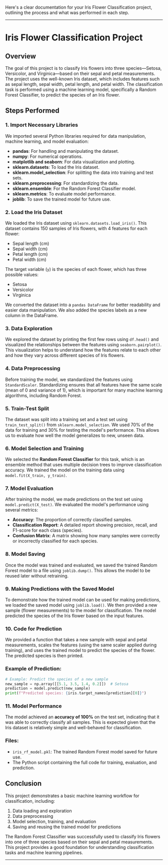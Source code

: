 Here's a clear documentation for your Iris Flower Classification project, outlining the process and what was performed in each step.

---

# Iris Flower Classification Project

## Overview

The goal of this project is to classify Iris flowers into three species—Setosa, Versicolor, and Virginica—based on their sepal and petal measurements. The project uses the well-known Iris dataset, which includes features such as sepal length, sepal width, petal length, and petal width. The classification task is performed using a machine learning model, specifically a Random Forest Classifier, to predict the species of an Iris flower.

## Steps Performed

### 1. **Import Necessary Libraries**
We imported several Python libraries required for data manipulation, machine learning, and model evaluation:
- **pandas**: For handling and manipulating the dataset.
- **numpy**: For numerical operations.
- **matplotlib and seaborn**: For data visualization and plotting.
- **sklearn.datasets**: To load the Iris dataset.
- **sklearn.model_selection**: For splitting the data into training and test sets.
- **sklearn.preprocessing**: For standardizing the data.
- **sklearn.ensemble**: For the Random Forest Classifier model.
- **sklearn.metrics**: To evaluate model performance.
- **joblib**: To save the trained model for future use.

### 2. **Load the Iris Dataset**
We loaded the Iris dataset using `sklearn.datasets.load_iris()`. This dataset contains 150 samples of Iris flowers, with 4 features for each flower:
- Sepal length (cm)
- Sepal width (cm)
- Petal length (cm)
- Petal width (cm)

The target variable (`y`) is the species of each flower, which has three possible values:
- Setosa
- Versicolor
- Virginica

We converted the dataset into a `pandas DataFrame` for better readability and easier data manipulation. We also added the species labels as a new column in the DataFrame.

### 3. **Data Exploration**
We explored the dataset by printing the first few rows using `df.head()` and visualized the relationships between the features using `seaborn.pairplot()`. This visualization helps to understand how the features relate to each other and how they vary across different species of Iris flowers.

### 4. **Data Preprocessing**
Before training the model, we standardized the features using `StandardScaler`. Standardizing ensures that all features have the same scale (mean of 0 and variance of 1), which is important for many machine learning algorithms, including Random Forest.

### 5. **Train-Test Split**
The dataset was split into a training set and a test set using `train_test_split()` from `sklearn.model_selection`. We used 70% of the data for training and 30% for testing the model's performance. This allows us to evaluate how well the model generalizes to new, unseen data.

### 6. **Model Selection and Training**
We selected the **Random Forest Classifier** for this task, which is an ensemble method that uses multiple decision trees to improve classification accuracy. We trained the model on the training data using `model.fit(X_train, y_train)`.

### 7. **Model Evaluation**
After training the model, we made predictions on the test set using `model.predict(X_test)`. We evaluated the model's performance using several metrics:
- **Accuracy**: The proportion of correctly classified samples.
- **Classification Report**: A detailed report showing precision, recall, and F1-score for each class (species).
- **Confusion Matrix**: A matrix showing how many samples were correctly or incorrectly classified for each species.

### 8. **Model Saving**
Once the model was trained and evaluated, we saved the trained Random Forest model to a file using `joblib.dump()`. This allows the model to be reused later without retraining.

### 9. **Making Predictions with the Saved Model**
To demonstrate how the trained model can be used for making predictions, we loaded the saved model using `joblib.load()`. We then provided a new sample (flower measurements) to the model for classification. The model predicted the species of the Iris flower based on the input features.

### 10. **Code for Prediction**
We provided a function that takes a new sample with sepal and petal measurements, scales the features (using the same scaler applied during training), and uses the trained model to predict the species of the flower. The predicted species is then printed.

### Example of Prediction:
```python
# Example: Predict the species of a new sample
new_sample = np.array([[5.1, 3.5, 1.4, 0.2]])  # Setosa
prediction = model.predict(new_sample)
print(f"Predicted species: {iris.target_names[prediction][0]}")
```

### 11. **Model Performance**
The model achieved an **accuracy of 100%** on the test set, indicating that it was able to correctly classify all samples. This is expected given that the Iris dataset is relatively simple and well-behaved for classification.

### Files:
- `iris_rf_model.pkl`: The trained Random Forest model saved for future use.
- The Python script containing the full code for training, evaluation, and prediction.

## Conclusion

This project demonstrates a basic machine learning workflow for classification, including:
1. Data loading and exploration
2. Data preprocessing
3. Model selection, training, and evaluation
4. Saving and reusing the trained model for predictions

The Random Forest Classifier was successfully used to classify Iris flowers into one of three species based on their sepal and petal measurements. This project provides a good foundation for understanding classification tasks and machine learning pipelines.

---
